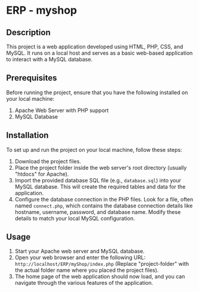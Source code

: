 # ERP - myshop

## Description

This project is a web application developed using HTML, PHP, CSS, and MySQL. It runs on a local host and serves as a basic web-based application to interact with a MySQL database.

## Prerequisites

Before running the project, ensure that you have the following installed on your local machine:

1. Apache Web Server with PHP support
2. MySQL Database

## Installation

To set up and run the project on your local machine, follow these steps:

1. Download the project files.
2. Place the project folder inside the web server's root directory (usually "htdocs" for Apache).
3. Import the provided database SQL file (e.g., `database.sql`) into your MySQL database. This will create the required tables and data for the application.
4. Configure the database connection in the PHP files. Look for a file, often named `connect.php`, which contains the database connection details like hostname, username, password, and database name. Modify these details to match your local MySQL configuration.

## Usage

1. Start your Apache web server and MySQL database.
2. Open your web browser and enter the following URL: `http://localhost/ERP/myShop/index.php` (Replace "project-folder" with the actual folder name where you placed the project files).
3. The home page of the web application should now load, and you can navigate through the various features of the application.
